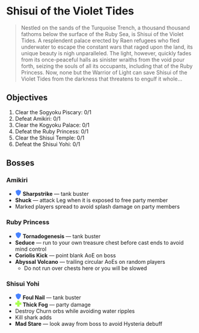 # Shisui of the Violet Tides

> Nestled on the sands of the Turquoise Trench, a thousand thousand fathoms below the surface of the Ruby Sea, is Shisui of the Violet Tides. A resplendent palace erected by Raen refugees who fled underwater to escape the constant wars that raged upon the land, its unique beauty is nigh unparalleled. The light, however, quickly fades from its once-peaceful halls as sinister wraiths from the void pour forth, seizing the souls of all its occupants, including that of the Ruby Princess. Now, none but the Warrior of Light can save Shisui of the Violet Tides from the darkness that threatens to engulf it whole...

## Objectives

1. Clear the Sogyoku Piscary: 0/1
2. Defeat Amikiri: 0/1
3. Clear the Kogyoku Palace: 0/1
4. Defeat the Ruby Princess: 0/1
5. Clear the Shisui Temple: 0/1
6. Defeat the Shisui Yohi: 0/1

## Bosses

### Amikiri

- ![](/assets/icons/role-tank.png) **Sharpstrike** — tank buster
- **Shuck** — attack Leg when it is exposed to free party member
- Marked players spread to avoid splash damage on party members

### Ruby Princess

- ![](/assets/icons/role-tank.png) **Tornadogenesis** — tank buster
- **Seduce** — run to your own treasure chest before cast ends to avoid mind control
- **Coriolis Kick** — point blank AoE on boss
- **Abyssal Volcano** — trailing circular AoEs on random players
    - Do not run over chests here or you will be slowed

### Shisui Yohi

- ![](/assets/icons/role-tank.png) **Foul Nail** — tank buster
- ![](/assets/icons/role-healer.png) **Thick Fog** — party damage
- Destroy Churn orbs while avoiding water ripples
- Kill shark adds
- **Mad Stare** — look away from boss to avoid Hysteria debuff
